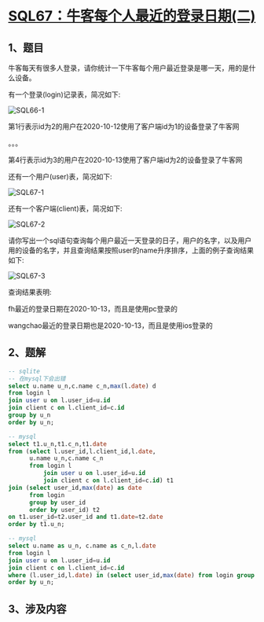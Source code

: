 # [SQL67：牛客每个人最近的登录日期(二)](https://www.nowcoder.com/practice/7cc3c814329546e89e71bb45c805c9ad?tpId=82&&tqId=35085&rp=1&ru=/ta/sql&qru=/ta/sql/question-ranking)


## 1、题目

牛客每天有很多人登录，请你统计一下牛客每个用户最近登录是哪一天，用的是什么设备。

有一个登录(login)记录表，简况如下:

![SQL66-1](./image/SQL66-1.png)

第1行表示id为2的用户在2020-10-12使用了客户端id为1的设备登录了牛客网

。。。

第4行表示id为3的用户在2020-10-13使用了客户端id为2的设备登录了牛客网

还有一个用户(user)表，简况如下:

![SQL67-1](./image/SQL67-1.png)


还有一个客户端(client)表，简况如下:

![SQL67-2](./image/SQL67-2.png)


请你写出一个sql语句查询每个用户最近一天登录的日子，用户的名字，以及用户用的设备的名字，并且查询结果按照user的name升序排序，上面的例子查询结果如下:

![SQL67-3](./image/SQL67-3.png)

查询结果表明:

fh最近的登录日期在2020-10-13，而且是使用pc登录的

wangchao最近的登录日期也是2020-10-13，而且是使用ios登录的


## 2、题解


```sql
-- sqlite
-- 在mysql下会出错
select u.name u_n,c.name c_n,max(l.date) d
from login l 
join user u on l.user_id=u.id
join client c on l.client_id=c.id
group by u_n
order by u_n;

-- mysql
select t1.u_n,t1.c_n,t1.date
from (select l.user_id,l.client_id,l.date,
      u.name u_n,c.name c_n
      from login l
          join user u on l.user_id=u.id
          join client c on l.client_id=c.id) t1
join (select user_id,max(date) as date
      from login 
      group by user_id
      order by user_id) t2 
on t1.user_id=t2.user_id and t1.date=t2.date
order by t1.u_n;

-- mysql
select u.name as u_n, c.name as c_n,l.date
from login l
join user u on l.user_id=u.id
join client c on l.client_id=c.id
where (l.user_id,l.date) in (select user_id,max(date) from login group by user_id)
order by u_n;
```

## 3、涉及内容